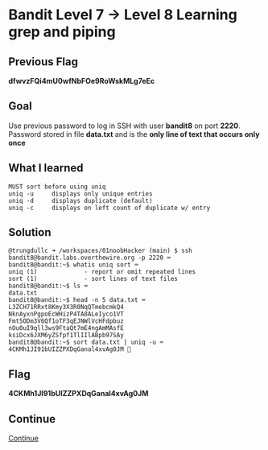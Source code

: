 # Bandit Level 7 → Level 8 Learning grep and piping

## Previous Flag
<b>dfwvzFQi4mU0wfNbFOe9RoWskMLg7eEc</b>

## Goal
Use previous password to log in SSH with user <b>bandit8</b> on port <b>2220</b>.  Password stored in file <b>data.txt</b> and is the <b>only line of text that occurs only once</b>

## What I learned
```
MUST sort before using uniq
uniq -u     displays only unique entries
uniq -d     displays duplicate (default)
uniq -c     displays on left count of duplicate w/ entry
```

## Solution
```
@trungdullc ➜ /workspaces/01noobHacker (main) $ ssh bandit8@bandit.labs.overthewire.org -p 2220 ⌨️
bandit8@bandit:~$ whatis uniq sort ⌨️
uniq (1)             - report or omit repeated lines
sort (1)             - sort lines of text files
bandit8@bandit:~$ ls ⌨️
data.txt
bandit8@bandit:~$ head -n 5 data.txt ⌨️
L3ZCH71RRxt8Kmy3X3R0NqQTmebcmkQ4
NknAyxnPgpoEcWHizP4TA8ALeIyco1VT
Fmt5ODm3V6Qf1oTF3qEJNWlVcHFdpbuz
nOu0uI9qll3ws9FtaQt7mE4ngAmMAsfE
ksiDcx6JXM6yZSfpf1TlIIlABpb97SAy
bandit8@bandit:~$ sort data.txt | uniq -u ⌨️
4CKMh1JI91bUIZZPXDqGanal4xvAg0JM 🔐
```

## Flag
<b>4CKMh1JI91bUIZZPXDqGanal4xvAg0JM</b>

## Continue
[Continue](/overthewire/Bandit0809.md)